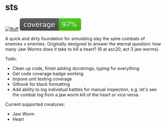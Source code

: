 # sts
[![Ruff](https://img.shields.io/endpoint?url=https://raw.githubusercontent.com/charliermarsh/ruff/main/assets/badge/v2.json)](https://github.com/astral-sh/ruff)
![Coverage](https://raw.githubusercontent.com/zacmccul/sts/main/assets/coverage.svg)

A quick and dirty foundation for simulating slay the spire combats of enemies v enemies. Originally designed to answer the eternal question: how many Jaw Worms does it take to kill a heart? (6 at asc20, act 3 jaw worms).

Todo:
* Clean up code, finish adding docstrings, typing for everything
* Get code coverage badge working
* Impove unit testing coverage
* Githook for black formatting
* Add ability to log individual battles for manual inspection, e.g. let's see the combat log from a jaw worm kill of the heart or vice versa.

Current supported creatures:
* Jaw Worm
* Heart

